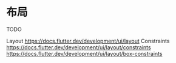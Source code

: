 # 布局

TODO

Layout
    https://docs.flutter.dev/development/ui/layout
Constraints
    https://docs.flutter.dev/development/ui/layout/constraints
    https://docs.flutter.dev/development/ui/layout/box-constraints
